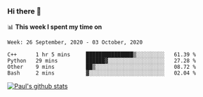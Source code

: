 ### Hi there 👋

📊 **This week I spent my time on**
<!--START_SECTION:waka-->
```text
Week: 26 September, 2020 - 03 October, 2020

C++      1 hr 5 mins     ███████████████▒░░░░░░░░░   61.39 % 
Python   29 mins         ██████▓░░░░░░░░░░░░░░░░░░   27.28 % 
Other    9 mins          ██▒░░░░░░░░░░░░░░░░░░░░░░   08.72 % 
Bash     2 mins          ▓░░░░░░░░░░░░░░░░░░░░░░░░   02.04 % 
```
<!--END_SECTION:waka-->


[![Paul's github stats](https://github-readme-stats.vercel.app/api?username=mickeyouyou&theme=dracula&show_icons=true)](https://github.com/anuraghazra/github-readme-stats)
